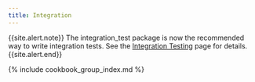 ```yaml
---
title: Integration
---
```


{{site.alert.note}}
  The integration_test package is now the recommended way to write integration
  tests. See the [Integration Testing](/docs/testing/integration-tests/) page
  for details.
{{site.alert.end}}

{% include cookbook_group_index.md %}
